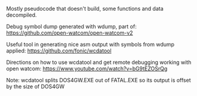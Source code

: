 Mostly pseudocode that doesn't build, some functions and data decompiled.

Debug symbol dump generated with wdump, part of: https://github.com/open-watcom/open-watcom-v2

Useful tool in generating nice asm output with symbols from wdump applied: https://github.com/fonic/wcdatool

Directions on how to use wcdatool and get remote debugging working with open watcom: https://www.youtube.com/watch?v=bG9tEZOSrQg

Note: wcdatool splits DOS4GW.EXE out of FATAL.EXE so its output is offset by the size of DOS4GW
